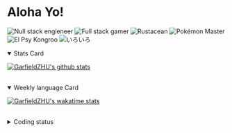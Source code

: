 # Aloha Yo!

![Null stack engieneer](https://img.shields.io/badge/-Null_stack_engineer-a890f0)
![Full stack gamer](https://img.shields.io/badge/-Full_stack_gamer-78c850)
![Rustacean](https://img.shields.io/badge/-Rustacean-f74c00)
![Pokémon Master](https://img.shields.io/badge/-Pokémon_Master-f8d030)
![El Psy Kongroo](https://img.shields.io/badge/-El_Psy_Kongroo-6890f0)
![いろいろ](https://img.shields.io/badge/-いろいろ-f85888)


<details open>
<summary>Stats Card</summary>
 
[![GarfieldZHU's github stats](https://github-readme-stats.vercel.app/api?username=GarfieldZHU&show_icons=true&theme=tokyonight)](https://github.com/anuraghazra/github-readme-stats)
 
</details>

<br/>

<details open>
<summary>Weekly language Card</summary>
 
[![GarfieldZHU's wakatime stats](https://github-readme-stats.vercel.app/api/wakatime?username=AlohaYo&theme=nightowl&layout=compact)](https://github.com/GarfieldZHU/GarfieldZHU)


<br/>

</details>

<details>

<summary>Coding status</summary>

<br/>

<!--START_SECTION:waka-->
**🐱 My Github Data** 

> 🏆 226 Contributions in the Year 2021
 > 
> 📦 475.2 kB Used in Github's Storage 
 > 
> 🚫 Not Opted to Hire
 > 
> 📜 56 Public Repositories 
 > 
> 🔑 33 Private Repositories  
 > 
**I'm a Night 🦉** 

```text
🌞 Morning    71 commits     ███░░░░░░░░░░░░░░░░░░░░░░   14.46% 
🌆 Daytime    142 commits    ███████░░░░░░░░░░░░░░░░░░   28.92% 
🌃 Evening    180 commits    █████████░░░░░░░░░░░░░░░░   36.66% 
🌙 Night      98 commits     █████░░░░░░░░░░░░░░░░░░░░   19.96%

```


📊 **This Week I Spent My Time On** 

```text
💬 Programming Languages: 
TypeScript               15 hrs 18 mins      ███████████████░░░░░░░░░░   61.74% 
SCSS                     4 hrs 45 mins       ████░░░░░░░░░░░░░░░░░░░░░   19.21% 
JavaScript               1 hr 35 mins        █░░░░░░░░░░░░░░░░░░░░░░░░   6.41% 
JSON                     1 hr 2 mins         █░░░░░░░░░░░░░░░░░░░░░░░░   4.22% 
Rust                     44 mins             ░░░░░░░░░░░░░░░░░░░░░░░░░   2.99%

🔥 Editors: 
VS Code                  24 hrs 38 mins      ████████████████████████░   99.43% 
IntelliJ                 8 mins              ░░░░░░░░░░░░░░░░░░░░░░░░░   0.57%

💻 Operating System: 
Mac                      22 hrs 52 mins      ███████████████████████░░   92.32% 
Windows                  1 hr 54 mins        ██░░░░░░░░░░░░░░░░░░░░░░░   7.68%

```


<!--END_SECTION:waka-->

</details>
